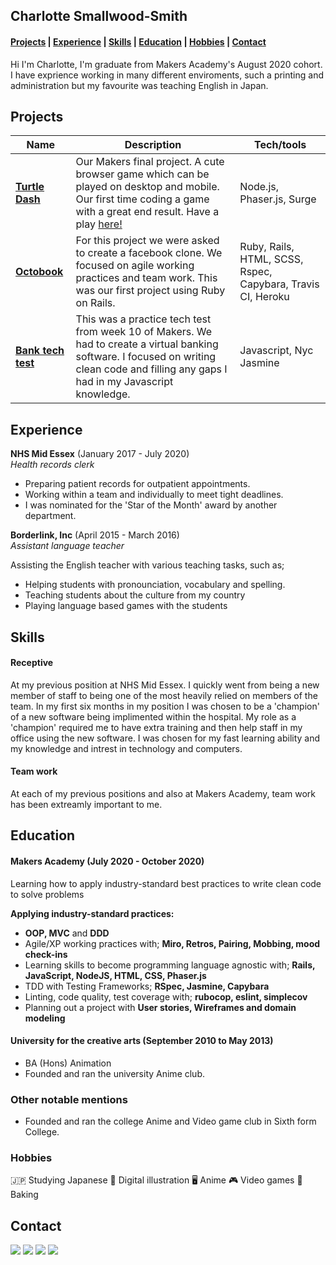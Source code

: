 ## Charlotte Smallwood-Smith
#### [Projects](#projects) | [Experience](#experience) | [Skills](#skills) | [Education](#education) | [Hobbies](#hobbies) | [Contact](#contact)

Hi I'm Charlotte, I'm graduate from Makers Academy's August 2020 cohort. I have exprience working in many different enviroments, such a printing and administration but my favourite was teaching English in Japan. 

## Projects

| Name                         | Description          | Tech/tools                |
| ---------------------------- | -------------------- | ------------------------- |
| [**Turtle Dash**](https://github.com/imogen-k/turtle-dash)             | Our Makers final project. A cute browser game which can be played on desktop and mobile. Our first time coding a game with a great end result. Have a play [here!](http://turtle-dash.surge.sh/)| Node.js, Phaser.js, Surge |
| [**Octobook**](https://github.com/Charlotte-91/acebook-rails-quadropus) | For this project we were asked to create a facebook clone. We focused on agile working practices and team work. This was our first project using Ruby on Rails.   | Ruby, Rails, HTML, SCSS, Rspec, Capybara, Travis CI, Heroku|
| [**Bank tech test**](https://github.com/Charlotte-91/Bank-tech-test) | This was a practice tech test from week 10 of Makers. We had to create a virtual banking software. I focused on writing clean code and filling any gaps I had in my Javascript knowledge. | Javascript, Nyc Jasmine |

## Experience

**NHS Mid Essex** (January 2017 - July 2020)  
*Health records clerk*

- Preparing patient records for outpatient appointments.
- Working within a team and individually to meet tight deadlines. 
- I was nominated for the 'Star of the Month' award by another department. 


**Borderlink, Inc** (April 2015 - March 2016)  
*Assistant language teacher*

Assisting the English teacher with various teaching tasks, such as; 
- Helping students with pronounciation, vocabulary and spelling. 
- Teaching students about the culture from my country
- Playing language based games with the students


## Skills

#### Receptive 

At my previous position at NHS Mid Essex. I quickly went from being a new member of staff to being one of the most heavily relied on members of the team. In my first six months in my position I was chosen to be a 'champion' of a new software being implimented within the hospital. My role as a 'champion' required me to have extra training and then help staff in my office using the new software. I was chosen for my fast learning ability and my knowledge and intrest in technology and computers.

#### Team work

At each of my previous positions and also at Makers Academy, team work has been extreamly important to me. 


## Education

#### Makers Academy (July 2020 - October 2020)

Learning how to apply industry-standard best practices to write clean code to solve problems

**Applying industry-standard practices:**
- **OOP, MVC** and **DDD**
- Agile/XP working practices with; **Miro,  Retros, Pairing, Mobbing, mood check-ins**
- Learning skills to become programming language agnostic with; **Rails, JavaScript, NodeJS, HTML, CSS, Phaser.js**
- TDD with Testing Frameworks; **RSpec, Jasmine, Capybara**
- Linting, code quality, test coverage with; **rubocop, eslint, simplecov**
- Planning out a project with **User stories, Wireframes and domain modeling**

#### University for the creative arts (September 2010 to May 2013)

- BA (Hons) Animation
- Founded and ran the university Anime club.

### Other notable mentions
- Founded and ran the college Anime and Video game club in Sixth form College.

### Hobbies

🇯🇵 Studying Japanese
🎨 Digital illustration
🖥️ Anime
🎮 Video games
🍰 Baking

## Contact

[<img src="https://img.shields.io/badge/github-%23100000.svg?&style=for-the-badge&logo=github&logoColor=white"/>](https://github.com/Charlotte-91)
[<img src="https://img.shields.io/badge/codewars-%23AD2C27.svg?&style=for-the-badge&logo=codewars&logoColor=white"/>](https://www.codewars.com/users/Charlotte-91)
[<img src="https://img.shields.io/badge/linkedin%20-%230077B5.svg?&style=for-the-badge&logo=linkedin&logoColor=white"/>](https://www.linkedin.com/in/charlotte-smallwood-smith/)
[<img src="https://img.shields.io/badge/gmail-D14836?&style=for-the-badge&logo=gmail&logoColor=white"/>](mailto:c.smallwood.smith@gmail.com)
